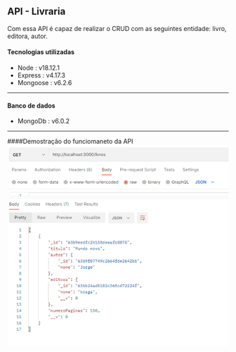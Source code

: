
## API - Livraria

Com essa API é capaz de realizar o CRUD com as seguintes entidade: livro, editora, autor.


#### Tecnologias utilizadas
- Node : v18.12.1
- Express : v4.17.3
- Mongoose : v6.2.6

* * *
 #### Banco de dados
  - MongoDb : v6.0.2

* * *
####Demostração do funciomaneto da API 
![demostracao da api](https://raw.githubusercontent.com/JorgeMeireles95/Gaac/main/uploads/demonstracao.png)

